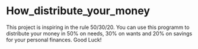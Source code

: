 # How_distribute_your_money
This project is inspiring in the rule 50/30/20. You can use this programm to distribute your money in 50% on needs, 30% on wants and 20% on savings for your personal finances. Good Luck!
